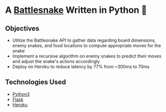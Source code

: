 # A [Battlesnake](http://play.battlesnake.com?utm_source=github&utm_medium=readme&utm_campaign=python_starter&utm_content=homepage) Written in Python 🐍

## Objectives

* Utilize the Battlesnake API to gather data regarding board dimensions, enemy snakes, and food locations to compute appropriate moves for the snake
* Implement a recursive algorithm on enemy snakes to predict their moves and adjust the snake's actions accordingly
* Deploy on Heroku to reduce latency by 77% from ~300ms to 70ms

## Technologies Used

* [Python3](https://www.python.org/)
* [Flask](https://flask.palletsprojects.com/)
* [Heroku](https://www.heroku.com/)
